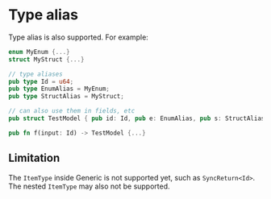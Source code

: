 # Type alias

Type alias is also supported. For example:

```rust
enum MyEnum {...}
struct MyStruct {...}

// type aliases
pub type Id = u64;
pub type EnumAlias = MyEnum;
pub type StructAlias = MyStruct;

// can also use them in fields, etc
pub struct TestModel { pub id: Id, pub e: EnumAlias, pub s: StructAlias}

pub fn f(input: Id) -> TestModel {...}
```

## Limitation

The `ItemType` inside Generic is not supported yet, such as `SyncReturn<Id>`. The nested `ItemType` may also not be supported.

